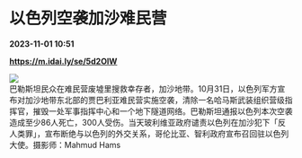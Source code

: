 # 以色列空袭加沙难民营

**2023-11-01 10:51**

**https://m.idai.ly/se/5d2OlW**

![](http://pic.yupoo.com/fotomag/828c5cb3/ee822b46.jpg)  
巴勒斯坦民众在难民营废墟里搜救幸存者，加沙地带。10月31日，以色列军方宣布对加沙地带东北部的贾巴利亚难民营实施空袭，清除一名哈马斯武装组织营级指挥官，摧毁一处军事指挥中心和一个地下隧道网络。巴勒斯坦通报以色列本次空袭造成至少86人死亡，300人受伤。当天玻利维亚政府谴责以色列在加沙犯下「反人类罪」，宣布断绝与以色列的外交关系，哥伦比亚、智利政府宣布召回驻以色列大使。摄影师：Mahmud Hams